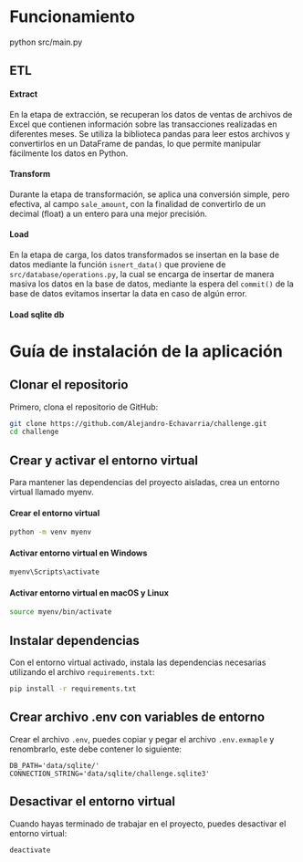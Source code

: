 # Funcionamiento
python src/main.py

## ETL

#### Extract
En la etapa de extracción, se recuperan los datos de ventas de archivos de Excel que contienen información sobre las transacciones realizadas en diferentes meses. Se utiliza la biblioteca pandas para leer estos archivos y convertirlos en un DataFrame de pandas, lo que permite manipular fácilmente los datos en Python.

#### Transform
Durante la etapa de transformación, se aplica una conversión simple, pero efectiva, al campo `sale_amount`, con la finalidad de convertirlo de un decimal (float) a un entero para una mejor precisión.

#### Load
En la etapa de carga, los datos transformados se insertan en la base de datos mediante la función `isnert_data()` que proviene de `src/database/operations.py`, la cual se encarga de insertar de manera masiva los datos en la base de datos, mediante la espera del `commit()` de la base de datos evitamos insertar la data en caso de algún error.

#### Load sqlite db

# Guía de instalación de la aplicación

## Clonar el repositorio
Primero, clona el repositorio de GitHub:

```sh
git clone https://github.com/Alejandro-Echavarria/challenge.git
cd challenge
```

## Crear y activar el entorno virtual
Para mantener las dependencias del proyecto aisladas, crea un entorno virtual llamado myenv.

#### Crear el entorno virtual
```sh
python -m venv myenv
```

#### Activar entorno virtual en Windows
```sh
myenv\Scripts\activate
```

#### Activar entorno virtual en macOS y Linux
```sh
source myenv/bin/activate
```

## Instalar dependencias
Con el entorno virtual activado, instala las dependencias necesarias utilizando el archivo `requirements.txt`:

```sh
pip install -r requirements.txt
```

## Crear archivo .env con variables de entorno

Crear el archivo `.env`, puedes copiar y pegar el archivo `.env.exmaple` y renombrarlo, este debe contener lo siguiente:

```.env
DB_PATH='data/sqlite/'
CONNECTION_STRING='data/sqlite/challenge.sqlite3'
```

## Desactivar el entorno virtual
Cuando hayas terminado de trabajar en el proyecto, puedes desactivar el entorno virtual:

```sh
deactivate
```